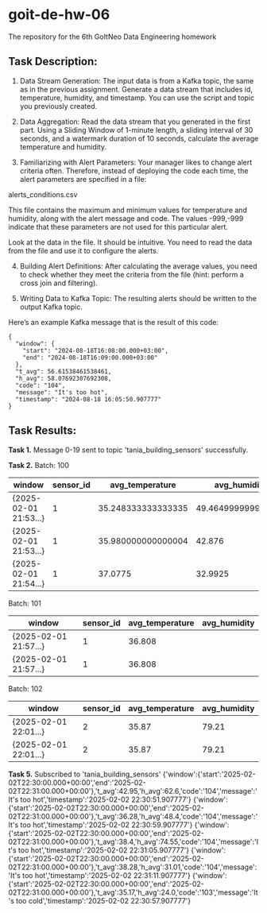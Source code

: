 # goit-de-hw-06
The repository for the 6th GoItNeo Data Engineering homework

## Task Description:

1. Data Stream Generation:
The input data is from a Kafka topic, the same as in the previous assignment. Generate a data stream that includes id, temperature, humidity, and timestamp. You can use the script and topic you previously created.

2. Data Aggregation:
Read the data stream that you generated in the first part. Using a Sliding Window of 1-minute length, a sliding interval of 30 seconds, and a watermark duration of 10 seconds, calculate the average temperature and humidity.

3. Familiarizing with Alert Parameters:
Your manager likes to change alert criteria often. Therefore, instead of deploying the code each time, the alert parameters are specified in a file:

alerts_conditions.csv

This file contains the maximum and minimum values for temperature and humidity, along with the alert message and code. The values -999,-999 indicate that these parameters are not used for this particular alert.

Look at the data in the file. It should be intuitive. You need to read the data from the file and use it to configure the alerts.

4. Building Alert Definitions:
After calculating the average values, you need to check whether they meet the criteria from the file (hint: perform a cross join and filtering).

5. Writing Data to Kafka Topic:
The resulting alerts should be written to the output Kafka topic.

Here’s an example Kafka message that is the result of this code:

```
{
  "window": {
    "start": "2024-08-18T16:08:00.000+03:00",
    "end": "2024-08-18T16:09:00.000+03:00"
  },
  "t_avg": 56.61538461538461,
  "h_avg": 58.07692307692308,
  "code": "104",
  "message": "It's too hot",
  "timestamp": "2024-08-18 16:05:50.907777"
}
```

## Task Results:
**Task 1.** Message 0-19 sent to topic 'tania_building_sensors' successfully.

**Task 2.** 
Batch: 100

|window|  sensor_id|avg_temperature| avg_humidity| 
| ------- | ------- | ------- | ------- |
| {2025-02-01 21:53...}|1|35.248333333333335|49.464999999999996|
| {2025-02-01 21:53...}|1|35.980000000000004|42.876|
| {2025-02-01 21:54...}|1|37.0775|32.9925|

Batch: 101

|window|  sensor_id|avg_temperature| avg_humidity| 
| ------- | ------- | ------- | ------- |
| {2025-02-01 21:57...}|1|36.808||49.38|
| {2025-02-01 21:57...}|1|36.808||49.38|

Batch: 102

|window|  sensor_id|avg_temperature| avg_humidity| 
| ------- | ------- | ------- | ------- |
| {2025-02-01 22:01...}|2| 35.87|79.21|
| {2025-02-01 22:01...}|2| 35.87|79.21|


**Task 5.**
Subscribed to 'tania_building_sensors'
{'window':{'start':'2025-02-02T22:30:00.000+00:00','end':'2025-02-02T22:31:00.000+00:00'},'t_avg':42.95,'h_avg':62.6,'code':'104','message':'It\'s too hot','timestamp':'2025-02-02 22:30:51.907777'}
{'window':{'start':'2025-02-02T22:30:00.000+00:00','end':'2025-02-02T22:31:00.000+00:00'},'t_avg':36.28,'h_avg':48.4,'code':'104','message':'It\'s too hot','timestamp':'2025-02-02 22:30:59.907777'}
{'window':{'start':'2025-02-02T22:30:00.000+00:00','end':'2025-02-02T22:31:00.000+00:00'},'t_avg':38.4,'h_avg':74.55,'code':'104','message':'It\'s too hot','timestamp':'2025-02-02 22:31:05.907777'}
{'window':{'start':'2025-02-02T22:30:00.000+00:00','end':'2025-02-02T22:31:00.000+00:00'},'t_avg':38.28,'h_avg':31.01,'code':'104','message':'It\'s too hot','timestamp':'2025-02-02 22:31:11.907777'}
{'window':{'start':'2025-02-02T22:30:00.000+00:00','end':'2025-02-02T22:31:00.000+00:00'},'t_avg':35.17,'h_avg':24.0,'code':'103','message':'It\'s too cold','timestamp':'2025-02-02 22:30:57.907777'}